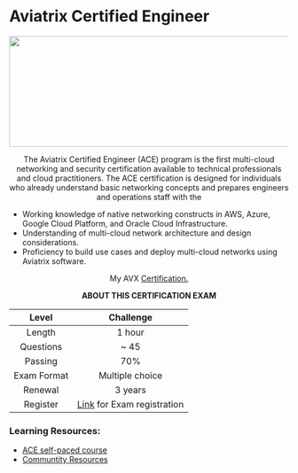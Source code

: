 # Aviatrix Certified Engineer

<div align="center">
<a href="https://aviatrix.com/">
  <img src="https://user-images.githubusercontent.com/59575502/201534929-b64813e2-210f-4b96-8a7b-b71c453388f5.png" height="200px" width="700px align="center">
</a>

The Aviatrix Certified Engineer (ACE) program is the first multi-cloud networking and security certification available to technical professionals and cloud practitioners. The ACE certification is designed for individuals who already understand basic networking concepts and prepares engineers and operations staff with the

</div>

- Working knowledge of native networking constructs in AWS, Azure, Google Cloud Platform, and Oracle Cloud Infrastructure.
- Understanding of multi-cloud network architecture and design considerations.
- Proficiency to build use cases and deploy multi-cloud networks using Aviatrix software.

<p align="center">
My AVX <a href = "https://user-images.githubusercontent.com/59575502/188865241-4c93948c-6436-4c1a-84fa-1bf0792bef82.gif">Certification.</a>
</p>

<div align="center">

**ABOUT THIS CERTIFICATION EXAM**

| Level | Challenge |
| :---: | :---: |
|Length|			1 hour|
|Questions			| 	~ 45 |
|Passing 		| 	70% |
|Exam Format		| 	Multiple choice |
|Renewal		|	3 years |
|Register		|	[Link](https://aviatrix.com/ace/) for Exam registration|

</div>

### Learning Resources:
- [ACE self-paced course](https://aviatrix.teachable.com/)
- [Communtity Resources](https://community.aviatrix.com/t/y4hh4ml/ace-associate-self-paced-learning-resources)











